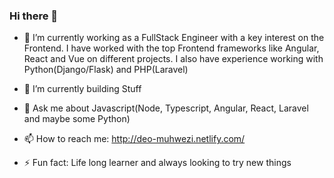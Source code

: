 ### Hi there 👋

- 🔭 I’m currently working as a FullStack Engineer with a key interest on the Frontend. I have worked with the top Frontend frameworks like Angular, React and Vue on different projects. I also have experience working with Python(Django/Flask) and PHP(Laravel)

- 🌱 I’m currently building Stuff
- 💬 Ask me about Javascript(Node, Typescript, Angular, React, Laravel and maybe some Python)

- 📫 How to reach me: http://deo-muhwezi.netlify.com/

- ⚡ Fun fact: Life long learner and always looking to try new things


